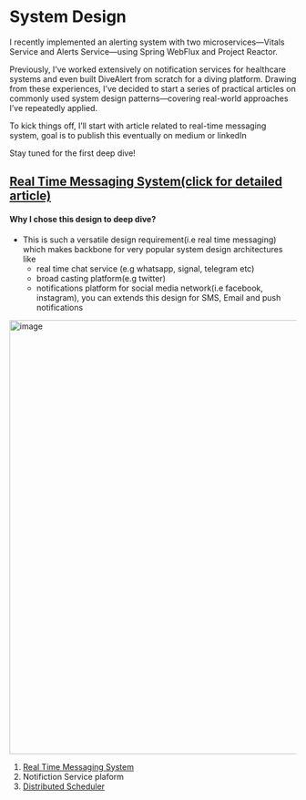 # System Design

I recently implemented an alerting system with two microservices—Vitals Service and Alerts Service—using Spring WebFlux and Project Reactor.

Previously, I’ve worked extensively on notification services for healthcare systems and even built DiveAlert from scratch for a diving platform. Drawing from these experiences, I’ve decided to start a series of practical articles on commonly used system design patterns—covering real-world approaches I’ve repeatedly applied.

To kick things off, I’ll start with article related to real-time messaging system, goal is to publish this eventually on medium or linkedIn

Stay tuned for the first deep dive!

## [Real Time Messaging System(click for detailed article)](https://github.com/Ketaki-Patel/system-design/blob/main/real-time-messaging-system.md)

#### Why I chose this design to deep dive?
- This is such a versatile design requirement(i.e real time messaging) which makes backbone for very popular system design architectures like
    - real time chat service (e.g whatsapp, signal, telegram etc)
    - broad casting platform(e.g twitter)
    - notifications platform for social media network(i.e facebook, instagram), you can extends this design for SMS, Email and push notifications


<img width="890" height="762" alt="image" src="https://github.com/user-attachments/assets/16c62b9b-dfc5-42ec-97aa-beea76b05e11" />
  
1. [Real Time Messaging System](https://github.com/Ketaki-Patel/system-design/blob/main/real-time-messaging-system.md)
2. Notifiction Service plaform
3. [Distributed Scheduler](https://www.linkedin.com/pulse/system-design-distributed-job-scheduler-keep-simple-stupid-ismail)
   


